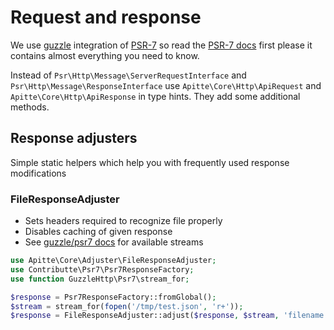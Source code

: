 # Request and response

We use [guzzle](https://github.com/guzzle/psr7) integration of [PSR-7](https://www.php-fig.org/psr/psr-7/)
so read the [PSR-7 docs](https://www.php-fig.org/psr/psr-7/) first please it contains almost everything you need to know.

Instead of `Psr\Http\Message\ServerRequestInterface` and `Psr\Http\Message\ResponseInterface`
use `Apitte\Core\Http\ApiRequest` and `Apitte\Core\Http\ApiResponse` in type hints. They add some additional methods.

## Response adjusters

Simple static helpers which help you with frequently used response modifications

### FileResponseAdjuster

- Sets headers required to recognize file properly
- Disables caching of given response
- See [guzzle/psr7 docs](https://github.com/guzzle/psr7) for available streams

```php
use Apitte\Core\Adjuster\FileResponseAdjuster;
use Contributte\Psr7\Psr7ResponseFactory;
use function GuzzleHttp\Psr7\stream_for;

$response = Psr7ResponseFactory::fromGlobal();
$stream = stream_for(fopen('/tmp/test.json', 'r+'));
$response = FileResponseAdjuster::adjust($response, $stream, 'filename.json', 'application/json');
```

